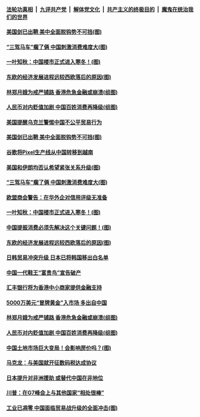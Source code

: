 ####  [法轮功真相](../../../../basic/blob/master/README.md?t=08291526) &nbsp;|&nbsp; [九评共产党](../../../../9ping.md/blob/master/README.md?t=08291526) &nbsp;|&nbsp; [解体党文化](../../../../jtdwh.md/blob/master/README.md?t=08291526)  &nbsp;|&nbsp; [共产主义的终极目的](../../../../gczydzjmd.md/blob/master/README.md?t=08291526) &nbsp;|&nbsp; [魔鬼在统治我们的世界](../../../../mgztzwmdsj.md/blob/master/README.md?t=08291526) 

#### [美国剑已出鞘 美中全面脱钩势不可挡(图)](../pages/p5/905426.md?t=08291526) 

#### [“三驾马车”瘸了俩 中国刺激消费难度大(图)](../pages/p5/905334.md?t=08291526) 

#### [一叶知秋：中国楼市正式进入寒冬！(图)](../pages/p5/905373.md?t=08291526) 

#### [东欧的经济发展进程远较西欧落后的原因(图)](../pages/p5/905336.md?t=08291526) 

#### [林郑月娥为戒严铺路 香港危急金融或崩溃(组图)](../pages/p5/905299.md?t=08291526) 

#### [人民币对内贬值加剧 中国百姓消费再降级(组图)](../pages/p5/905229.md?t=08291526) 

#### [美国提醒乌克兰警惕中国不公平贸易行为](../pages/p5/905430.md?t=08291526) 

#### [美国剑已出鞘 美中全面脱钩势不可挡(图)](../pages/p5/905426.md?t=08291526) 

#### [谷歌将Pixel生产线从中国转移到越南](../pages/p5/905381.md?t=08291526) 

#### [美国和伊朗均否认希望紧张关系升级(图)](../pages/p5/905382.md?t=08291526) 

#### [“三驾马车”瘸了俩 中国刺激消费难度大(图)](../pages/p5/905334.md?t=08291526) 

#### [欧盟商会警告：在华外企对信用评级无准备](../pages/p5/905376.md?t=08291526) 

#### [一叶知秋：中国楼市正式进入寒冬！(图)](../pages/p5/905373.md?t=08291526) 

#### [中国提振消费必须先解决这个关键问题！(图)](../pages/p5/905337.md?t=08291526) 

#### [东欧的经济发展进程远较西欧落后的原因(图)](../pages/p5/905336.md?t=08291526) 

#### [日韩贸易冲突升级 日本已将韩国移出白名单](../pages/p5/905358.md?t=08291526) 

#### [中国一代鞋王“富贵鸟”宣告破产](../pages/p5/905338.md?t=08291526) 

#### [汇丰银行将为香港中小商家提供金融支持](../pages/p5/905304.md?t=08291526) 

#### [5000万美元“冒牌黄金”入市场 多出自中国](../pages/p5/905302.md?t=08291526) 

#### [林郑月娥为戒严铺路 香港危急金融或崩溃(组图)](../pages/p5/905299.md?t=08291526) 

#### [人民币对内贬值加剧 中国百姓消费再降级(组图)](../pages/p5/905229.md?t=08291526) 

#### [中国土地市场巨大变局！会影响房价吗？(图)](../pages/p5/905230.md?t=08291526) 

#### [马克龙：与美国就开征数码税达成协议](../pages/p5/905233.md?t=08291526) 

#### [日本提升对非洲援助 或替代中国在非地位](../pages/p5/905232.md?t=08291526) 

#### [川普：在G7峰会上与其他国家“相处很棒”](../pages/p5/905231.md?t=08291526) 

#### [工业已凋零 中国面临贸易战升级的全面冲击(图)](../pages/p5/905206.md?t=08291526) 


